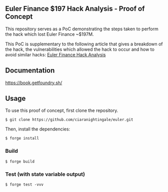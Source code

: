 ## Euler Finance $197 Hack Analysis - Proof of Concept

This repository serves as a PoC demonstrating the steps taken to perform the hack which lost Euler Finance ~$197M.

This PoC is supplementary to the following article that gives a breakdown of the hack, the vulnerabilities which allowed the hack to occur and how to avoid similar hacks: [Euler Finance Hack Analysis](https://www.cyfrin.io/blog/how-did-the-euler-finance-hack-happen-hack-analysis)

## Documentation

https://book.getfoundry.sh/

## Usage

To use this proof of concept, first clone the repository.

```shell
$ git clone https://github.com/ciaranightingale/euler.git
```

Then, install the dependencies:

```shell
$ forge install
```

### Build

```shell
$ forge build
```

### Test (with state variable output)

```shell
$ forge test -vvv
```

